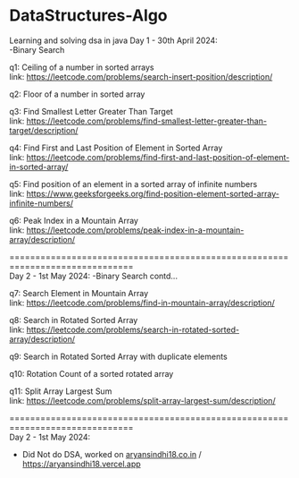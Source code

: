 # DataStructures-Algo
Learning and solving dsa in java
Day 1 - 30th April 2024:  
-Binary Search

q1: Ceiling of a number in sorted arrays  
link: https://leetcode.com/problems/search-insert-position/description/

q2: Floor of a number in sorted array

q3: Find Smallest Letter Greater Than Target  
link: https://leetcode.com/problems/find-smallest-letter-greater-than-target/description/

q4: Find First and Last Position of Element in Sorted Array  
link: https://leetcode.com/problems/find-first-and-last-position-of-element-in-sorted-array/

q5: Find position of an element in a sorted array of infinite numbers  
link: https://www.geeksforgeeks.org/find-position-element-sorted-array-infinite-numbers/

q6: Peak Index in a Mountain Array  
link: https://leetcode.com/problems/peak-index-in-a-mountain-array/description/

==============================================================================  
Day 2 - 1st May 2024:
-Binary Search contd...

q7: Search Element in Mountain Array  
link: https://leetcode.com/problems/find-in-mountain-array/description/

q8: Search in Rotated Sorted Array  
link: https://leetcode.com/problems/search-in-rotated-sorted-array/description/

q9: Search in Rotated Sorted Array with duplicate elements

q10: Rotation Count of a sorted rotated array

q11: Split Array Largest Sum  
link: https://leetcode.com/problems/split-array-largest-sum/description/
  
==============================================================================  
Day 2 - 1st May 2024:
- Did Not do DSA, worked on [aryansindhi18.co.in](https://aryansindhi18.co.in/) / https://aryansindhi18.vercel.app
